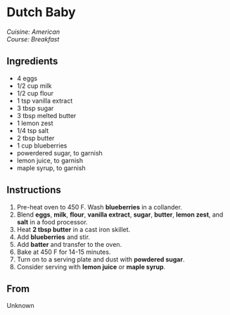 # Dutch Baby

_Cuisine:  American_<br />
_Course:  Breakfast_

## Ingredients

- 4 eggs
- 1/2 cup milk
- 1/2 cup flour
- 1 tsp vanilla extract
- 3 tbsp sugar
- 3 tbsp melted butter
- 1 lemon zest
- 1/4 tsp salt
- 2 tbsp butter
- 1 cup blueberries
- powerdered sugar, to garnish
- lemon juice, to garnish
- maple syrup, to garnish

## Instructions

1. Pre-heat oven to 450 F.  Wash **blueberries** in a collander.
1. Blend **eggs**, **milk**, **flour**, **vanilla extract**, **sugar**, **butter**, **lemon zest**, and **salt** in a food processor.
1. Heat **2 tbsp butter** in a cast iron skillet.
1. Add **blueberries** and stir.
1. Add **batter** and transfer to the oven.
1. Bake at 450 F for 14-15 minutes.
1. Turn on to a serving plate and dust with **powdered sugar**.
1. Consider serving with **lemon juice** or **maple syrup**.

## From

Unknown